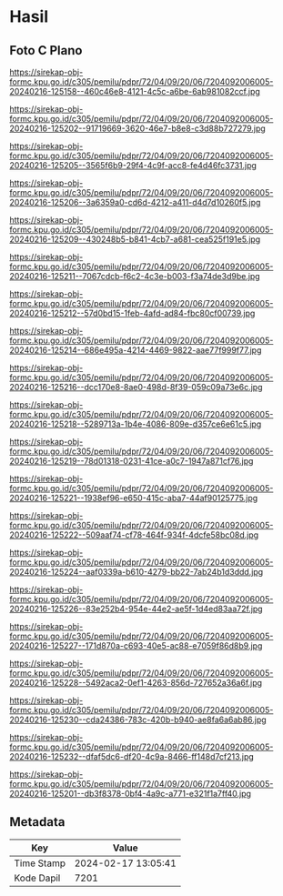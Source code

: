 # Hasil

## Foto C Plano

https://sirekap-obj-formc.kpu.go.id/c305/pemilu/pdpr/72/04/09/20/06/7204092006005-20240216-125158--460c46e8-4121-4c5c-a6be-6ab981082ccf.jpg

https://sirekap-obj-formc.kpu.go.id/c305/pemilu/pdpr/72/04/09/20/06/7204092006005-20240216-125202--91719669-3620-46e7-b8e8-c3d88b727279.jpg

https://sirekap-obj-formc.kpu.go.id/c305/pemilu/pdpr/72/04/09/20/06/7204092006005-20240216-125205--3565f6b9-29f4-4c9f-acc8-fe4d46fc3731.jpg

https://sirekap-obj-formc.kpu.go.id/c305/pemilu/pdpr/72/04/09/20/06/7204092006005-20240216-125206--3a6359a0-cd6d-4212-a411-d4d7d10260f5.jpg

https://sirekap-obj-formc.kpu.go.id/c305/pemilu/pdpr/72/04/09/20/06/7204092006005-20240216-125209--430248b5-b841-4cb7-a681-cea525f191e5.jpg

https://sirekap-obj-formc.kpu.go.id/c305/pemilu/pdpr/72/04/09/20/06/7204092006005-20240216-125211--7067cdcb-f6c2-4c3e-b003-f3a74de3d9be.jpg

https://sirekap-obj-formc.kpu.go.id/c305/pemilu/pdpr/72/04/09/20/06/7204092006005-20240216-125212--57d0bd15-1feb-4afd-ad84-fbc80cf00739.jpg

https://sirekap-obj-formc.kpu.go.id/c305/pemilu/pdpr/72/04/09/20/06/7204092006005-20240216-125214--686e495a-4214-4469-9822-aae77f999f77.jpg

https://sirekap-obj-formc.kpu.go.id/c305/pemilu/pdpr/72/04/09/20/06/7204092006005-20240216-125216--dcc170e8-8ae0-498d-8f39-059c09a73e6c.jpg

https://sirekap-obj-formc.kpu.go.id/c305/pemilu/pdpr/72/04/09/20/06/7204092006005-20240216-125218--5289713a-1b4e-4086-809e-d357ce6e61c5.jpg

https://sirekap-obj-formc.kpu.go.id/c305/pemilu/pdpr/72/04/09/20/06/7204092006005-20240216-125219--78d01318-0231-41ce-a0c7-1947a871cf76.jpg

https://sirekap-obj-formc.kpu.go.id/c305/pemilu/pdpr/72/04/09/20/06/7204092006005-20240216-125221--1938ef96-e650-415c-aba7-44af90125775.jpg

https://sirekap-obj-formc.kpu.go.id/c305/pemilu/pdpr/72/04/09/20/06/7204092006005-20240216-125222--509aaf74-cf78-464f-934f-4dcfe58bc08d.jpg

https://sirekap-obj-formc.kpu.go.id/c305/pemilu/pdpr/72/04/09/20/06/7204092006005-20240216-125224--aaf0339a-b610-4279-bb22-7ab24b1d3ddd.jpg

https://sirekap-obj-formc.kpu.go.id/c305/pemilu/pdpr/72/04/09/20/06/7204092006005-20240216-125226--83e252b4-954e-44e2-ae5f-1d4ed83aa72f.jpg

https://sirekap-obj-formc.kpu.go.id/c305/pemilu/pdpr/72/04/09/20/06/7204092006005-20240216-125227--171d870a-c693-40e5-ac88-e7059f86d8b9.jpg

https://sirekap-obj-formc.kpu.go.id/c305/pemilu/pdpr/72/04/09/20/06/7204092006005-20240216-125228--5492aca2-0ef1-4263-856d-727652a36a6f.jpg

https://sirekap-obj-formc.kpu.go.id/c305/pemilu/pdpr/72/04/09/20/06/7204092006005-20240216-125230--cda24386-783c-420b-b940-ae8fa6a6ab86.jpg

https://sirekap-obj-formc.kpu.go.id/c305/pemilu/pdpr/72/04/09/20/06/7204092006005-20240216-125232--dfaf5dc6-df20-4c9a-8466-ff148d7cf213.jpg

https://sirekap-obj-formc.kpu.go.id/c305/pemilu/pdpr/72/04/09/20/06/7204092006005-20240216-125201--db3f8378-0bf4-4a9c-a771-e321f1a7ff40.jpg


## Metadata

| Key        | Value               |
| ---------- | ------------------- |
| Time Stamp | 2024-02-17 13:05:41 |
| Kode Dapil | 7201                |



